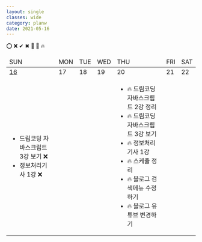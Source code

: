 ```yaml
---
layout: single
classes: wide
category: planw
date: 2021-05-16
---
```




<link rel="stylesheet" type="text/css" href="/assets/css/weeklyplan_table.css">



⭕ ❌ ✔ ✖ 🏃 💪 🔥
<br>
<div class="tablestyle">
  <table>
      <thead>
        <tr>
            <td>SUN</td>
            <td>MON</td>
            <td>TUE</td>
            <td>WED</td>
            <td>THU</td>
            <td>FRI</td>
            <td>SAT</td>      
        </tr>
      </thead>
      <tbody>
          <tr class= "day">
              <td><a href="/notes/210516">16</a></td>   
              <td>17</td>
              <td>18</td>
              <td>19</td>
              <td>20</td>
              <td>21</td>
              <td>22</td>
          </tr>
          <tr class= "todo-list">
              <td>
                <ul>
                  <li> 드림코딩 자바스크립트 3강 보기 ❌</li>
                  <li> 정보처리기사 1강 ❌</li>
                </ul>
              </td>
              <td></td>
              <td></td>
              <td></td>
              <td>
                <ul>
                  <li>🔥 드림코딩 자바스크립트 2강 정리</li>
                  <li>🔥 드림코딩 자바스크립트 3강 보기</li>
                  <li>🔥 정보처리기사 1강</li>
                  <li>🔥 스케쥴 정리</li>
                  <li>🔥 블로그 검색메뉴 수정하기</li>
                  <li>🔥 블로그 유튜브 변경하기</li>
                </ul>
              </td>
              <td></td>
              <td></td>      
          </tr>
      </tbody>
  </table>
</div>